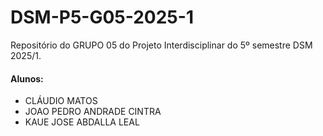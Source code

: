 # DSM-P5-G05-2025-1
Repositório do GRUPO 05 do Projeto Interdisciplinar do 5º semestre DSM 2025/1.
#### Alunos: 
<ul>
  <li>CLÁUDIO MATOS</li>
  <li>JOAO PEDRO ANDRADE CINTRA</li>
  <li>KAUE JOSE ABDALLA LEAL</li>
</ul>

